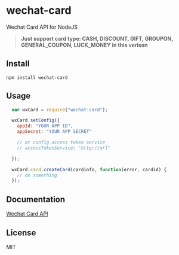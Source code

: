 wechat-card
========================

Wechat Card API for NodeJS 

> **Just support card type: CASH, DISCOUNT, GIFT, GROUPON, GENERAL_COUPON, LUCK_MONEY in this verison**

## Install

    npm install wechat-card

## Usage

```javascript
  var wxCard = require("wechat-card");

  wxCard.setConfig({
    appId: "YOUR APP ID",
    appSecret: "YOUR APP SECRET"

    // or config access token service
    // accessTokenService: "http://url"

  });

  wxCard.card.createCard(cardinfo, function(error, cardid) {
    // do something
  });
```

## Documentation

[Wechat Card API](docs/en-US/index.md)

## License

MIT